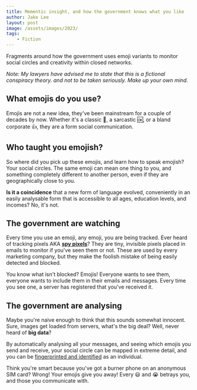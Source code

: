 ```yaml
---
title: Mementic insight, and how the government knows what you like
author: Jake Lee
layout: post
image: /assets/images/2023/
tags:
    - Fiction
---
```


Fragments around how the government uses emoji variants to monitor social circles and creativity within closed networks.

*Note: My lawyers have advised me to state that this is a fictional conspiracy theory. and not to be taken seriously. Make up your own mind.*

## What emojis do you use?

Emojis are not a new idea, they've been mainstream for a couple of decades by now. Whether it's a classic 🙂, a sarcastic 🆗, or a bland corporate 👍, they are a form social communication.

## Who taught you emojish?

So where did you pick up these emojis, and learn how to speak emojish? Your social circles. The same emoji can mean one thing to you, and something completely different to another person, even if they are geographically close to you.

**Is it a coincidence** that a new form of language evolved, conveniently in an easily analysable form that is accessible to all ages, education levels, and incomes? No, it's not. 

## The government are watching

Every time you use an emoji, any emoji, you are being tracked. Ever heard of tracking pixels AKA **[spy pixels](https://en.wikipedia.org/wiki/Spy_pixel)**? They are tiny, invisible pixels placed in emails to monitor if you've seen them or not. These are used by every marketing company, but they make the foolish mistake of being easily detected and blocked.

You know what isn't blocked? Emojis! Everyone wants to see them, everyone wants to include them in their emails and messages. Every time you see one, a server has registered that you've received it. 

## The government are analysing

Maybe you're naive enough to think that this sounds somewhat innocent. Sure, images get loaded from servers, what's the big deal? Well, never heard of **big data**? 

By automatically analysing all your messages, and seeing which emojis you send and receive, your social circle can be mapped in extreme detail, and you can be [fingerprinted and identified](https://en.wikipedia.org/wiki/Device_fingerprint) as an individual. 

Think you're smart because you've got a burner phone on an anonymous SIM card? Wrong! Your emojis give you away! Every 😃 and 😭 betrays you, and those you communicate with. 